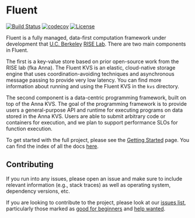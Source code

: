 # Fluent

[![Build Status](https://travis-ci.com/fluent-project/fluent.svg?branch=master)](https://travis-ci.com/fluent-project/fluent)
[![codecov](https://codecov.io/gh/fluent-project/fluent/branch/master/graph/badge.svg)](https://codecov.io/gh/fluent-project/fluent)
[![License](https://img.shields.io/badge/license-Apache--2.0-blue.svg)](https://opensource.org/licenses/Apache-2.0)


Fluent is a fully managed, data-first computation framework under development that [U.C. Berkeley](https://www.berkeley.edu) [RISE Lab](https://rise.cs.berkeley.edu). There are two main components in Fluent. 

The first is a key-value store based on prior open-source work from the RISE lab (fka Anna). The Fluent KVS is an elastic, cloud-native storage engine that uses coordination-avoiding techniques and asynchronous message passing to provide very low latency. You can find more information about running and using the Fluent KVS in the `kvs` directory.

The second component is a data-centric programming framework, built on top of the Anna KVS. The goal of the programming framework is to provide users a general-purpose API and runtime for executing programs on data stored in the Anna KVS. Users are able to submit arbitrary code or containers for execution, and we plan to support performance SLOs for function execution. 

To get started with the full project, please see the [Getting Started](docs/getting-started.md) page. You can find the index of all the docs [here](docs/index.md).

## Contributing

If you run into any issues, please open an issue and make sure to include relevant information (e.g., stack traces) as well as operating system, dependency versions, etc.

If you are looking to contribute to the project, please look at our [issues list](https://github.com/fluent-project/fluent/issues), particularly those marked as [good for beginners](https://github.com/fluent-project/fluent/issues?q=is%3Aopen+is%3Aissue+label%3Abeginners) and [help wanted](https://github.com/fluent-project/fluent/labels/help%20wanted).
